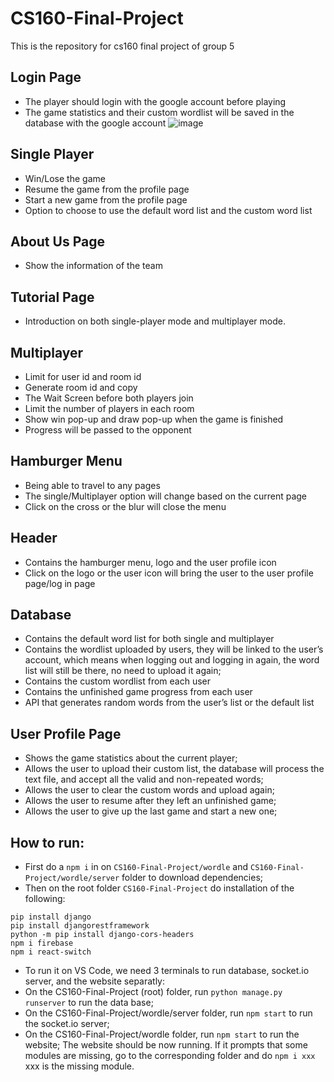# CS160-Final-Project
This is the repository for cs160 final project of group 5

## Login Page
- The player should login with the google account before playing
- The game statistics and their custom wordlist will be saved in the database with the google account
![image](https://user-images.githubusercontent.com/26106407/171949225-4e78786f-ce39-4920-88e4-85eaf15bc504.png)


## Single Player  
- Win/Lose the game  
- Resume the game from the profile page  
- Start a new game from the profile page  
- Option to choose to use the default word list and the custom word list  

## About Us Page  
- Show the information of the team  
    
## Tutorial Page
- Introduction on both single-player mode and multiplayer mode.
    
    
## Multiplayer
- Limit for user id and room id 
- Generate room id and copy
- The Wait Screen before both players join
- Limit the number of players in each room
- Show win pop-up and draw pop-up when the game is finished
- Progress will be passed to the opponent
    
    
## Hamburger Menu
- Being able to travel to any pages
- The single/Multiplayer option will change based on the current page
- Click on the cross or the blur will close the menu
    
    
## Header
- Contains the hamburger menu, logo and the user profile icon
- Click on the logo or the user icon will bring the user to the user profile page/log in page


## Database
- Contains the default word list for both single and multiplayer
- Contains the wordlist uploaded by users, they will be linked to the user’s account, which means when logging out and logging in again, the word list will still be there, no need to upload it again;
- Contains the custom wordlist from each user
- Contains the unfinished game progress from each user
- API that generates random words from the user’s list or the default list


## User Profile Page
- Shows the game statistics about the current player;
- Allows the user to upload their custom list, the database will process the text file, and accept all the valid and non-repeated words;
- Allows the user to clear the custom words and upload again;
- Allows the user to resume after they left an unfinished game;
- Allows the user to give up the last game and start a new one;


## How to run:
- First do a ```npm i``` in on ```CS160-Final-Project/wordle``` and ```CS160-Final-Project/wordle/server``` folder to download dependencies;
- Then on the root folder ```CS160-Final-Project``` do installation of the following:
```
pip install django
pip install djangorestframework
python -m pip install django-cors-headers
npm i firebase
npm i react-switch
```
- To run it on VS Code, we need 3 terminals to run database, socket.io server, and the website separatly:
- On the CS160-Final-Project (root) folder, run ```python manage.py runserver``` to run the data base;
- On the CS160-Final-Project/wordle/server folder, run ```npm start``` to run the socket.io server;
- On the CS160-Final-Project/wordle folder, run ```npm start``` to run the website;
The website should be now running. If it prompts that some modules are missing, go to the corresponding folder and do ```npm i xxx``` xxx is the missing module.
